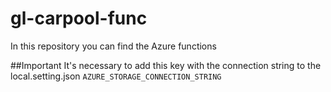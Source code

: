 # gl-carpool-func
In this repository you can find the Azure functions


##Important
It's necessary to add this key with the connection string to the local.setting.json `AZURE_STORAGE_CONNECTION_STRING`